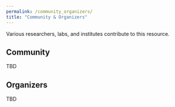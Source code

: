 ```yaml
---
permalink: /community_organizers/
title: "Community & Organizers"
---
```


Various researchers, labs, and institutes contribute to this resource.

## Community
TBD

## Organizers
TBD
